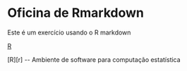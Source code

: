 # Oficina de Rmarkdown

Este é um exercício usando o R markdown

 [R](www.r-project.org/)

[R][r] -- Ambiente de software para computação estatística
